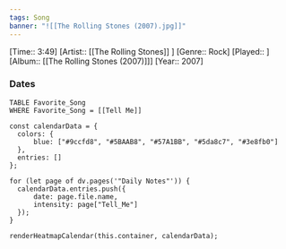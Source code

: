 ```yaml
---
tags: Song  
banner: "![[The Rolling Stones (2007).jpg]]"
---
```

[Time:: 3:49]
[Artist:: [[The Rolling Stones]] ]
[Genre:: Rock]
[Played:: ]
[Album:: [[The Rolling Stones (2007)]]]
[Year:: 2007]
### Dates
````dataview
TABLE Favorite_Song
WHERE Favorite_Song = [[Tell Me]]
````
  ```dataviewjs
const calendarData = { 
	colors: { 
		blue: ["#9ccfd8", "#5BAAB8", "#57A1BB", "#5da8c7", "#3e8fb0"] 
	}, 
	entries: [] 
}; 

for (let page of dv.pages('"Daily Notes"')) { 
	calendarData.entries.push({ 
		date: page.file.name, 
		intensity: page["Tell_Me"]
	}); 
} 

renderHeatmapCalendar(this.container, calendarData);
```

